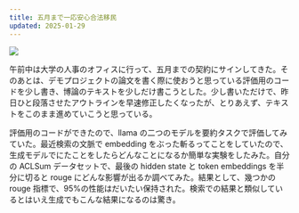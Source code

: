 ```yaml
---
title: 五月まで一応安心合法移民
updated: 2025-01-29
---
```

![](https://i.imgur.com/uTJZhua.jpeg)

午前中は大学の人事のオフィスに行って、五月までの契約にサインしてきた。そのあとは、デモプロジェクトの論文を書く際に使おうと思っている評価用のコードを少し書き、博論のテキストを少しだけ書こうとした。少し書いただけで、昨日ひと段落させたアウトラインを早速修正したくなったが、とりあえず、テキストをこのまま進めていこうと思っている。

評価用のコードができたので、llama の二つのモデルを要約タスクで評価してみていた。最近検索の文脈で embedding をぶった斬るってことをしていたので、生成モデルでにたことをしたらどんなことになるか簡単な実験をしたみた。自分の ACLSum データセットで、最後の hidden state と token embeddings を半分に切ると rouge にどんな影響が出るか調べてみた。結果として、幾つかの rouge 指標で、95%の性能はだいたい保持された。検索での結果と類似しているとはいえ生成でもこんな結果になるのは驚き。